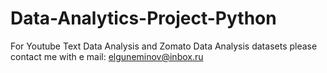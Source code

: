 # Data-Analytics-Project-Python


For Youtube Text Data Analysis and Zomato Data Analysis datasets please contact me with e mail:
elguneminov@inbox.ru
 
